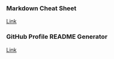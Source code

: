 ### Markdown Cheat Sheet
[Link](https://www.markdownguide.org/cheat-sheet/)

### GitHub Profile README Generator
[Link](https://rahuldkjain.github.io/gh-profile-readme-generator/)


